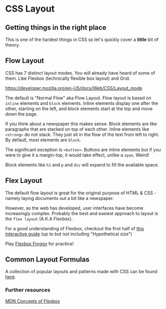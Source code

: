 # CSS Layout

## Getting things in the right place

This is one of the hardest things in CSS so let's quickly cover a **little** bit of theory.

## Flow Layout

CSS has 7 distinct layout modes. You will already have heard of some of them. Like Flexbox (technically flexible box layout) and Grid.

https://developer.mozilla.org/en-US/docs/Web/CSS/Layout_mode

The default is "Normal Flow" aka Flow Layout. Flow layout is based on `inline` elements and `block` elements. Inline elements display one after the other, starting on the left, and block elements start at the top and move down the page. 

If you think about a newspaper this makes sense. Block elements are like paragraphs that are stacked on top of each other. Inline elements like `<strong>` do not stack. They just sit in the flow of the text from left to right. By default, most elements are `block`.

The significant exception is `<button>`. Buttons are inline elements but if you were to give it a margin-top, it would take effect, unlike a `span`. Weird!

Block elements like `h1` and `p` and `div` will expand to fill the available space.

## Flex Layout

The default flow layout is great for the original purpose of HTML & CSS - namely laying documents out a bit like a newspaper. 

However, as the web has developed, user interfaces have become increasingly complex. Probably the best and easiest approach to layout is the `flex layout` (A.K.A Flexbox).

For a good understanding of Flexbox, checkout the first half of [this interactive guide](https://www.joshwcomeau.com/css/interactive-guide-to-flexbox/) (up to but not including "Hypothetical size")

Play [Flexbox Froggy](https://flexboxfroggy.com/) for practice!

## Common Layout Formulas

A collection of popular layouts and patterns made with CSS can be found [here](https://csslayout.io/).

### Further resources

[MDN Concepts of Flexbox](https://developer.mozilla.org/en-US/docs/Web/CSS/CSS_flexible_box_layout/Basic_concepts_of_flexbox)